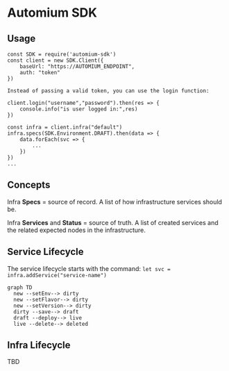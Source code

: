 # Automium SDK

## Usage

```
const SDK = require('automium-sdk')
const client = new SDK.Client({
    baseUrl: "https://AUTOMIUM_ENDPOINT",
    auth: "token"
})

Instead of passing a valid token, you can use the login function:

client.login("username","password").then(res => {
    console.info("is user logged in:",res)
})

const infra = client.infra("default")
infra.specs(SDK.Environment.DRAFT).then(data => {
    data.forEach(svc => {
        ...
    })
})
...
```

## Concepts

Infra **Specs** = source of record. A list of how infrastructure services should be.

Infra **Services** and **Status** = source of truth. A list of created services and the related expected nodes in the infrastructure.

## Service Lifecycle

The service lifecycle starts with the command:
`let svc = infra.addService("service-name")`

```mermaid
graph TD
  new --setEnv--> dirty
  new --setFlavor--> dirty
  new --setVersion--> dirty
  dirty --save--> draft
  draft --deploy--> live
  live --delete--> deleted  
```

## Infra Lifecycle

TBD